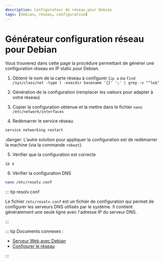```yaml
---
description: Configurateur de réseau pour Debian
tags: [debian, réseau, configuration]
---
```


# Générateur configuration réseau pour Debian

Vous trouverez dans cette page la procédure permettant de générer une configuration réseau en IP static pour Debian.

1. Obtenir le nom de la carte réseau à configurer (`ip a` ou `find /sys/class/net -type l -execdir basename '{}' ';' | grep -v "^lo$"`

2. Génération de la configuration (remplacer les valeurs pour adapter à votre réseau)

<DebianConfiguration />

3. Copier la configuration obtenue et la mettre dans le fichier `nano /etc/network/interfaces`

4. Redémarrer le service réseau

```bash
service networking restart
```

:danger: L'autre solution pour appliquer la configuration est de redémarrer la machine (via la commande `reboot`).

5. Vérifier que la configuration est correcte

```bash
ip a
```

6. Vérifier la configuration DNS

```bash
nano /etc/resolv.conf
```

::: tip resolv.conf

Le fichier `/etc/resolv.conf` est un fichier de configuration qui permet de configurer les serveurs DNS utilisés par le système. Il contient généralement une seule ligne avec l'adresse IP du serveur DNS.

:::


::: tip Documents connexes :

- [Serveur Web avec Debian](./debian-web.md)
- [Configurer le réseau](./linux-debian-based.md)

:::
